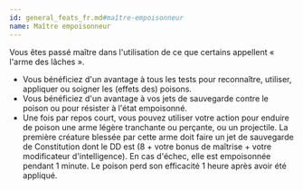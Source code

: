 ```yaml
---
id: general_feats_fr.md#maître-empoisonneur
name: Maître empoisonneur
---
```


Vous êtes passé maître dans l'utilisation de ce que certains appellent « l'arme des lâches ».

* Vous bénéficiez d'un avantage à tous les tests pour reconnaître, utiliser, appliquer ou soigner les (effets des) poisons.
* Vous bénéficiez d'un avantage à vos jets de sauvegarde contre le poison ou pour résister à l'état empoisonné.
* Une fois par repos court, vous pouvez utiliser votre action pour enduire de poison une arme légère tranchante ou perçante, ou un projectile. La première créature blessée par cette arme doit faire un jet de sauvegarde de Constitution dont le DD est (8 + votre bonus de maîtrise + votre modificateur d'intelligence). En cas d'échec, elle est empoisonnée pendant 1 minute. Le poison perd son efficacité 1 heure après avoir été appliqué.

